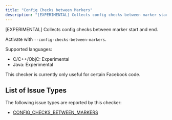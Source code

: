 ```yaml
---
title: "Config Checks between Markers"
description: "[EXPERIMENTAL] Collects config checks between marker start and end."
---
```


[EXPERIMENTAL] Collects config checks between marker start and end.

Activate with `--config-checks-between-markers`.

Supported languages:
- C/C++/ObjC: Experimental
- Java: Experimental

This checker is currently only useful for certain Facebook code.

## List of Issue Types

The following issue types are reported by this checker:
- [CONFIG_CHECKS_BETWEEN_MARKERS](/docs/all-issue-types#config_checks_between_markers)
